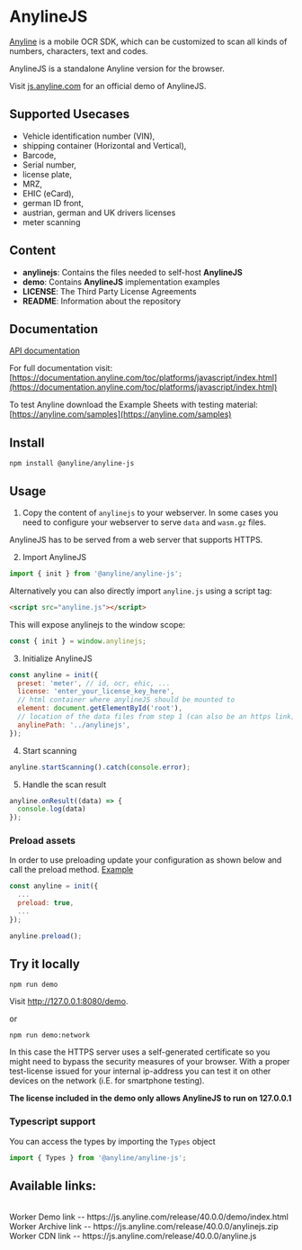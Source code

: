 # AnylineJS

[Anyline](https://www.anyline.com) is a mobile OCR SDK, which can be customized to scan all kinds of numbers, characters, text and codes.

AnylineJS is a standalone Anyline version for the browser.

Visit [js.anyline.com](https://js.anyline.com) for an official demo of AnylineJS.

## Supported Usecases

- Vehicle identification number (VIN),
- shipping container (Horizontal and Vertical),
- Barcode,
- Serial number,
- license plate,
- MRZ,
- EHIC (eCard),
- german ID front,
- austrian, german and UK drivers licenses
- meter scanning

## Content

- **anylinejs**: Contains the files needed to self-host **AnylineJS**
- **demo**: Contains **AnylineJS** implementation examples
- **LICENSE**: The Third Party License Agreements
- **README**: Information about the repository

## Documentation

[API documentation](https://js.anyline.com/release/40.0.0/docs/index.html)

For full documentation visit: [https://documentation.anyline.com/toc/platforms/javascript/index.html](https://documentation.anyline.com/toc/platforms/javascript/index.html)

To test Anyline download the Example Sheets with testing material: [https://anyline.com/samples](https://anyline.com/samples)

## Install

`npm install @anyline/anyline-js`

## Usage

1. Copy the content of `anylinejs` to your webserver. In some cases you need to configure your webserver to serve `data` and `wasm.gz` files.

AnylineJS has to be served from a web server that supports HTTPS.

2. Import AnylineJS

```JavaScript
import { init } from '@anyline/anyline-js';
```

Alternatively you can also directly import `anyline.js` using a script tag:

```HTML
<script src="anyline.js"></script>
```

This will expose anylinejs to the window scope:

```JavaScript
const { init } = window.anylinejs;
```

3. Initialize AnylineJS

```JavaScript
const anyline = init({
  preset: 'meter', // id, ocr, ehic, ...
  license: 'enter_your_license_key_here',
  // html container where anylineJS should be mounted to
  element: document.getElementById('root'),
  // location of the data files from step 1 (can also be an https link)
  anylinePath: '../anylinejs',
});
```

4. Start scanning

```JavaScript
anyline.startScanning().catch(console.error);
```

5. Handle the scan result

```JavaScript
anyline.onResult((data) => {
  console.log(data)
});
```

### Preload assets

In order to use preloading update your configuration as shown below and call the preload method. [Example](demo/preload-example.js)

```JavaScript
const anyline = init({
  ...
  preload: true,
  ...
});

anyline.preload();
```

## Try it locally

`npm run demo`

Visit http://127.0.0.1:8080/demo.

or

`npm run demo:network`

In this case the HTTPS server uses a self-generated certificate so you might need to bypass the security measures of your browser. With a proper test-license issued for your internal ip-address you can test it on other devices on the network (i.E. for smartphone testing).

**The license included in the demo only allows AnylineJS to run on 127.0.0.1**

### Typescript support

You can access the types by importing the `Types` object

```JavaScript
import { Types } from '@anyline/anyline-js';
```

## Available links:

<br>
Worker Demo link -- https://js.anyline.com/release/40.0.0/demo/index.html<br>
Worker Archive link -- https://js.anyline.com/release/40.0.0/anylinejs.zip<br>
Worker CDN link -- https://js.anyline.com/release/40.0.0/anyline.js<br>
